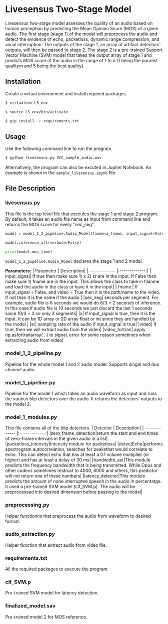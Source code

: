 # Livesensus Two-Stage Model

Livesensus two-stage model assesses the quality of an audio based on human perception by predicting the Mean Opinion Score (MOS) of a given audio. The first stage (stage 1) of the model will preprocess the audio and detect the evidence of echo, packetloss, dynamic range compression, and vocal interruption. The outputs of the stage 1, an array of artifact detectors' outputs, will then be passed to stage 2. The stage 2 is a pre-trained Support Vector Machine (SVM) model that takes the output array of stage 1 and predicts MOS score of the audio in the range of 1 to 5 (1 being the poorest qualitym and 5 being the best quality).

## Installation

Create a virtual environment and install required packages.

```bash
$ virtualenv LS_env

$ source LS_env/bin/activate

$ pip install -r requirements.txt
```

## Usage

Use the following command line to run the program. 

```bash
$ python livesensus.py VCC_sample_audio.wav 
```

Alternatively, the program can also be excuted in Jupiter Notebook. An example is shown in the ```sample_livesensus.ipynb``` file.


## File Description 
### livesensus.py

This file is the top level file that executes the stage 1 and stage 2 program. By default, it takes an audio file name as input from command line and returns the MOS score for every "sec_seg".

``` python
model = model_1_2_pipeline.Audio_Model(fname=a_fname, input_signal=False, sec_seg=1, video=False, video_fortran=False)

model.inference_all(verbose=False)

print(model.mos_time)
```
```model_1_2_pipeline.Audio_Model``` declares the stage 1 and 2 model.

**Parameters:**
| Parameter | Description|
| ------------- |:-------------:| 
| input_signal| If true then make sure 1) x 2) sr are in the input. If False then make sure 1) fname are in the input. This allows the class to take in filanme and load the audio in the class or have it in the input|
| fname | If input_signal = False, and video = True then it is the path/name to the video. If not then it is the name if the audio |
|sec_seg| seconds per segment. For example, audio file is 6 seconds we would do 6/3 = 2 seconds of inference. In this case if audio file is 10 seconds we just discard the last 1 seconds since 10/3 = 3 so only 3 segments|
|x| If input_signal is true, then it is the input. It can be 1D array or 2D array float or int since they are handled by the model |
|sr| sampling rate of the audio if input_signal is true|
|video| If true, then we will extract audio from the video|
|video_fortran| apply np.asfortranarray( . ) to signal, error for some reason sometimes when extracting audio from video|


### model_1_2_pipeline.py

Pipeline for the whole model 1 and 2 audio model. Supports singal and duo channel audio.

### model_1_pipeline.py
Pipeline for the model 1 which takes an audio waveform as input and runs the various blip detectors over the audio. It returns the detectors' outputs to the model 2.


### model_1_modules.py
This file contains all of the blip detectors.
| Detector | Description|
| ------------- |:-------------:| 
|zero_frame_detection|return the start and end times of zero-frame intervals in the given audio in a list|
|packetloss_intensity|Intensity module for packetloss|
|detectEcho|performs spectrogram autocorrelation, searches for peaksthat would correlate to echo. This can detect echo that has at least a 0.1 volume multiplier (or higher) and has at least a delay of 30 ms|
|bandwidth_est|This module predicts the frequency bandwidth that is being transmitted. While Opus and other codecs sometimes restruct to 4000, 6000 and others, this predictor will not return one of these numbers|
|latency_detector|This module predicts the amount of none interrupted speech in the audio in percentatge. It used a pre-trained SVM model (clf_SVM.p). The audio will be preprocessed into desired dimension before passing to the model|


### preprocessing.py
Helper functionns that preprocess the audio from waveform to desired format.

### audio_extraction.py
Helper function that extract audio from video file.


### requirements.txt
All the required packages to execute the program.

### clf_SVM.p
Pre-trained SVM model for latency detection.

### finalized_model.sav
Pre-trained model 2 for MOS reference.



